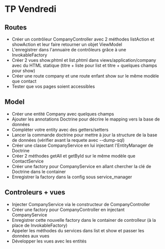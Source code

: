 # TP Vendredi

## Routes

* Créer un contrôleur CompanyController avec 2 méthodes listAction et showAction et leur faire retourner un objet ViewModel
* L'enregistrer dans l'annuaire de contrôleurs grâce à une InvokableFactory
* Créer 2 vues show.phtml et list.phtml dans views/application/company avec du HTML statique (titre + liste pour list et titre + quelques champs pour show)
* Créer une route company et une route enfant show sur le même modèle que contact
* Tester que vos pages soient accessibles

## Model

* Créer une entité Company avec quelques champs
* Ajouter les annotations Doctrine pour décrire le mapping vers la base de données
* Compléter votre entity avec des getters/setters
* Lancer la commande doctrine pour mettre à jour la structure de la base de données
(vérifier avant la requete avec --dump-sql)
* Créer une classe CompanyService en lui injectant l'EntityManager de Doctrine
* Créer 2 méthodes getAll et getById sur le même modèle que ContactService
* Créer une factory pour CompanyService en allant chercher la clé de Doctrine dans le container
* Enregistrer la factory dans la config sous service_manager

## Controleurs + vues

* Injecter CompanyService via le constructeur de CompanyController
* Créer une factory pour CompanyController en injectant CompanyService
* Enregistrer cette nouvelle factory dans le container de controlleur (à la place de InvokableFactory)
* Appeler les méthodes du services dans list et show et passer les données aux vues
* Développer les vues avec les entités
